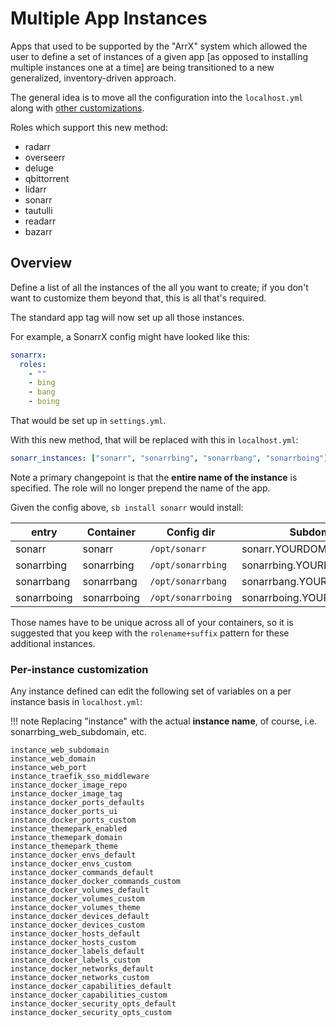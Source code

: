 # Multiple App Instances

Apps that used to be supported by the "ArrX" system which allowed the user to define a set of instances of a given app [as opposed to installing multiple instances one at a time] are being transitioned to a new generalized, inventory-driven approach.

The general idea is to move all the configuration into the `localhost.yml` along with [other customizations](../saltbox/inventory/index.md).

Roles which support this new method:
 - radarr
 - overseerr
 - deluge
 - qbittorrent
 - lidarr
 - sonarr
 - tautulli
 - readarr
 - bazarr

## Overview

Define a list of all the instances of the all you want to create; if you don't want to customize them beyond that, this is all that's required.

The standard app tag will now set up all those instances.

For example, a SonarrX config might have looked like this:

```yaml
sonarrx:
  roles:
    - ""
    - bing
    - bang
    - boing
```

That would be set up in `settings.yml`.

With this new method, that will be replaced with this in `localhost.yml`:

``` yaml
sonarr_instances: ["sonarr", "sonarrbing", "sonarrbang", "sonarrboing"]
```

Note a primary changepoint is that the **entire name of the instance** is specified.  The role will no longer prepend the name of the app.

Given the config above, `sb install sonarr` would install:

| entry         | Container    | Config dir         | Subdomain                    |
| ------------- | ------------ | ------------------ | ---------------------------- |
| sonarr        | sonarr       | `/opt/sonarr`      | sonarr.YOURDOMAIN.TLD        |
| sonarrbing    | sonarrbing   | `/opt/sonarrbing`  | sonarrbing.YOURDOMAIN.TLD    |
| sonarrbang    | sonarrbang   | `/opt/sonarrbang`  | sonarrbang.YOURDOMAIN.TLD    |
| sonarrboing   | sonarrboing  | `/opt/sonarrboing` | sonarrboing.YOURDOMAIN.TLD   |


Those names have to be unique across all of your containers, so it is suggested that you keep with the `rolename+suffix` pattern for these additional instances.

### Per-instance customization

Any instance defined can edit the following set of variables on a per instance basis in `localhost.yml`:

!!! note
    Replacing "instance" with the actual **instance name**, of course, i.e. sonarrbing_web_subdomain, etc.
```
instance_web_subdomain
instance_web_domain
instance_web_port
instance_traefik_sso_middleware
instance_docker_image_repo
instance_docker_image_tag
instance_docker_ports_defaults
instance_docker_ports_ui
instance_docker_ports_custom
instance_themepark_enabled
instance_themepark_domain
instance_themepark_theme
instance_docker_envs_default
instance_docker_envs_custom
instance_docker_commands_default
instance_docker_docker_commands_custom
instance_docker_volumes_default
instance_docker_volumes_custom
instance_docker_volumes_theme
instance_docker_devices_default
instance_docker_devices_custom
instance_docker_hosts_default
instance_docker_hosts_custom
instance_docker_labels_default
instance_docker_labels_custom
instance_docker_networks_default
instance_docker_networks_custom
instance_docker_capabilities_default
instance_docker_capabilities_custom
instance_docker_security_opts_default
instance_docker_security_opts_custom
```
